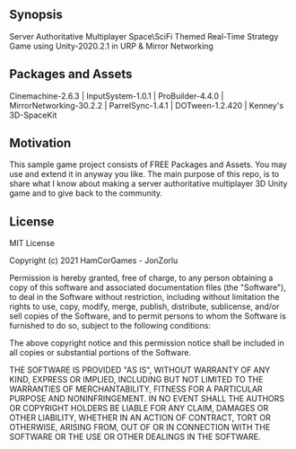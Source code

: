 ## Synopsis

Server Authoritative Multiplayer Space\SciFi Themed Real-Time Strategy Game using Unity-2020.2.1 in URP & Mirror Networking

## Packages and Assets

Cinemachine-2.6.3 | InputSystem-1.0.1 | ProBuilder-4.4.0 | MirrorNetworking-30.2.2 | ParrelSync-1.4.1 | DOTween-1.2.420 | Kenney's 3D-SpaceKit

## Motivation

This sample game project consists of FREE Packages and Assets. You may use and extend it in anyway you like. The main purpose of this repo, is to share what I know about making a server authoritative multiplayer 3D Unity game and to give back to the community. 

## License

MIT License

Copyright (c) 2021 HamCorGames - JonZorlu

Permission is hereby granted, free of charge, to any person obtaining a copy
of this software and associated documentation files (the "Software"), to deal
in the Software without restriction, including without limitation the rights
to use, copy, modify, merge, publish, distribute, sublicense, and/or sell
copies of the Software, and to permit persons to whom the Software is
furnished to do so, subject to the following conditions:

The above copyright notice and this permission notice shall be included in all
copies or substantial portions of the Software.

THE SOFTWARE IS PROVIDED "AS IS", WITHOUT WARRANTY OF ANY KIND, EXPRESS OR
IMPLIED, INCLUDING BUT NOT LIMITED TO THE WARRANTIES OF MERCHANTABILITY,
FITNESS FOR A PARTICULAR PURPOSE AND NONINFRINGEMENT. IN NO EVENT SHALL THE
AUTHORS OR COPYRIGHT HOLDERS BE LIABLE FOR ANY CLAIM, DAMAGES OR OTHER
LIABILITY, WHETHER IN AN ACTION OF CONTRACT, TORT OR OTHERWISE, ARISING FROM,
OUT OF OR IN CONNECTION WITH THE SOFTWARE OR THE USE OR OTHER DEALINGS IN THE
SOFTWARE.